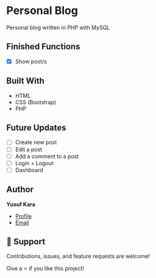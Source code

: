 # Personal Blog
Personal blog written in PHP with MySQL

## Finished Functions
- [x] Show post/s

## Built With

- HTML
- CSS (Bootstrap)
- PHP

## Future Updates

- [ ] Create new post
- [ ] Edit a post 
- [ ] Add a comment to a post
- [ ] Login + Logout
- [ ] Dashboard

## Author

**Yusuf Kara**

- [Profile](https://github.com/yusufkara95 "Yusuf Kara")
- [Email](mailto:#")


## 🤝 Support

Contributions, issues, and feature requests are welcome!

Give a ⭐️ if you like this project!
